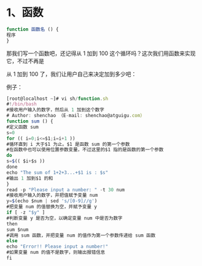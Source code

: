 # 1、函数


```javascript
function 函数名 () {
程序
}
```

那我们写一个函数吧，还记得从 1 加到 100 这个循环吗？这次我们用函数来实现它，不过不再是





从 1 加到 100 了，我们让用户自己来决定加到多少吧：


例子：


```javascript
[root@localhost ~]# vi sh/function.sh
#!/bin/bash
#接收用户输入的数字，然后从 1 加到这个数字
# Author: shenchao （E-mail: shenchao@atguigu.com）
function sum () {
#定义函数 sum
s=0
for (( i=0;i<=$1;i=i+1 ))
#循环直到 i 大于$1 为止。$1 是函数 sum 的第一个参数
#在函数中也可以使用位置参数变量，不过这里的$1 指的是函数的第一个参数
do
s=$(( $i+$s ))
done
echo "The sum of 1+2+3...+$1 is : $s"
#输出 1 加到$1 的和
}
read -p "Please input a number: " -t 30 num
#接收用户输入的数字，并把值赋予变量 num
y=$(echo $num | sed 's/[0-9]//g')
#把变量 num 的值替换为空，并赋予变量 y
if [ -z "$y" ]
#判断变量 y 是否为空，以确定变量 num 中是否为数字
then
sum $num
#调用 sum 函数，并把变量 num 的值作为第一个参数传递给 sum 函数
else
echo "Error!! Please input a number!"
#如果变量 num 的值不是数字，则输出报错信息
fi
```

